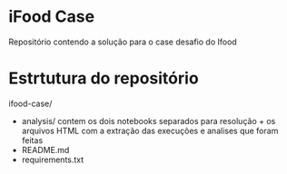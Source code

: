 # iFood Case 

Repositório contendo a solução para o case desafio do Ifood 

# Estrtutura do repositório

ifood-case/
- analysis/  contem os dois notebooks separados para resolução + os arquivos HTML com a extração das execuções e analises que foram feitas
- README.md
- requirements.txt

